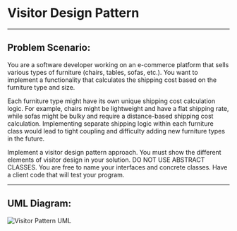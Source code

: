 # Visitor Design Pattern 
<hr>

## Problem Scenario: <br>
You are a software developer working on an e-commerce platform that sells various types of furniture (chairs, tables, sofas, etc.). You want to implement a functionality that calculates the shipping cost based on the furniture type and size.

Each furniture type might have its own unique shipping cost calculation logic. For example, chairs might be lightweight and have a flat shipping rate, while sofas might be bulky and require a distance-based shipping cost calculation. Implementing separate shipping logic within each furniture class would lead to tight coupling and difficulty adding new furniture types in the future.

Implement a visitor design pattern approach. You must show the different elements of visitor design in your solution.  DO NOT USE ABSTRACT CLASSES. You are free to name your interfaces and concrete classes. Have a client code that will test your program.

<hr>

## UML Diagram:
![Visitor Pattern UML](https://github.com/brixcyver/visitorPatternLab4/assets/142380216/d6317c55-3a7b-4cf9-b650-167bb3b9fdcc)

